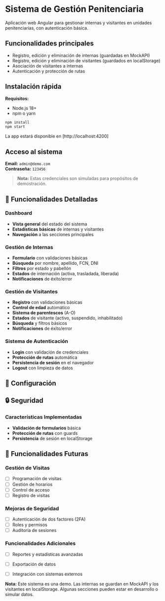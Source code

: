 # Sistema de Gestión Penitenciaria

Aplicación web Angular para gestionar internas y visitantes en unidades penitenciarias, con autenticación básica.

## Funcionalidades principales
- Registro, edición y eliminación de internas (guardadas en MockAPI)
- Registro, edición y eliminación de visitantes (guardados en localStorage)
- Asociación de visitantes a internas
- Autenticación y protección de rutas

## Instalación rápida

**Requisitos:**
- Node.js 18+
- npm o yarn
```bash
npm install
npm start
```

La app estará disponible en [http://localhost:4200]

## Acceso al sistema

**Email:** `admin@demo.com`  
**Contraseña:** `123456`

> **Nota:** Estas credenciales son simuladas para propósitos de demostración.

## 📱 Funcionalidades Detalladas

### Dashboard
- **Vista general** del estado del sistema
- **Estadísticas básicas** de internas y visitantes
- **Navegación** a las secciones principales

### Gestión de Internas
- **Formulario** con validaciones básicas
- **Búsqueda** por nombre, apellido, FCN, DNI
- **Filtros** por estado y pabellón
- **Estados** de internación (activa, trasladada, liberada)
- **Notificaciones** de éxito/error

### Gestión de Visitantes
- **Registro** con validaciones básicas
- **Control de edad** automático
- **Sistema de parentescos** (A-O)
- **Estados** de visitante (activo, suspendido, inhabilitado)
- **Búsqueda** y filtros básicos
- **Notificaciones** de éxito/error

### Sistema de Autenticación
- **Login** con validación de credenciales
- **Protección de rutas** automática
- **Persistencia de sesión** en el navegador
- **Logout** con limpieza de datos

## 🔧 Configuración


## 🔒 Seguridad

### Características Implementadas
- **Validación de formularios** básica
- **Protección de rutas** con guards
- **Persistencia** de sesión en localStorage



## 🚧 Funcionalidades Futuras

### Gestión de Visitas
- [ ] Programación de visitas
- [ ] Gestión de horarios
- [ ] Control de acceso
- [ ] Registro de visitas

### Mejoras de Seguridad
- [ ] Autenticación de dos factores (2FA)
- [ ] Roles y permisos
- [ ] Auditoría de sesiones

### Funcionalidades Adicionales
- [ ] Reportes y estadísticas avanzadas
- [ ] Exportación de datos
- [ ] Integración con sistemas externos



**Nota:**
Este sistema es una demo. Las internas se guardan en MockAPI y los visitantes en localStorage. Algunas secciones pueden estar en desarrollo o simular datos.